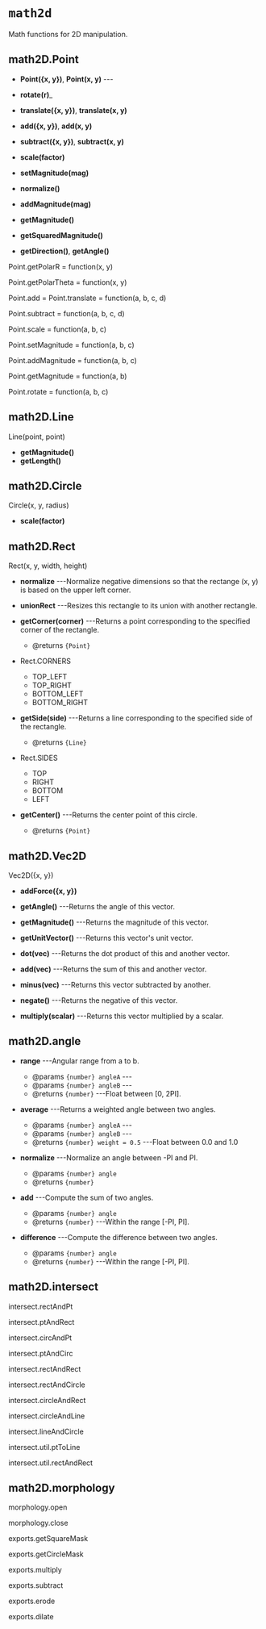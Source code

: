 # `math2d`

Math functions for 2D manipulation.

## math2D.Point

* __Point({x, y})__, __Point(x, y)__ ---

* __rotate(r)___

* __translate({x, y})__, __translate(x, y)__
* __add({x, y})__, __add(x, y)__

* __subtract({x, y})__, __subtract(x, y)__

* __scale(factor)__

* __setMagnitude(mag)__

* __normalize()__

* __addMagnitude(mag)__

* __getMagnitude()__

* __getSquaredMagnitude()__

* __getDirection()__, __getAngle()__

Point.getPolarR = function(x, y)

Point.getPolarTheta = function(x, y)

Point.add = Point.translate = function(a, b, c, d)

Point.subtract = function(a, b, c, d)

Point.scale = function(a, b, c) 

Point.setMagnitude = function(a, b, c)

Point.addMagnitude = function(a, b, c)

Point.getMagnitude = function(a, b)

Point.rotate = function(a, b, c)

## math2D.Line

Line(point, point)

* __getMagnitude()__
* __getLength()__

## math2D.Circle

Circle(x, y, radius)

* __scale(factor)__

## math2D.Rect

Rect(x, y, width, height)

* __normalize__ ---Normalize negative dimensions so that the rectange (x, y) is based on the upper left corner.

* __unionRect__ ---Resizes this rectangle to its union with another rectangle.

* __getCorner(corner)__ ---Returns a point corresponding to the specified corner of the rectangle.
    * @returns `{Point}`

* Rect.CORNERS
    * TOP_LEFT
    * TOP_RIGHT
    * BOTTOM_LEFT
    * BOTTOM_RIGHT

* __getSide(side)__ ---Returns a line corresponding to the specified side of the rectangle.
    * @returns `{Line}`

* Rect.SIDES
    * TOP
    * RIGHT
    * BOTTOM
    * LEFT

* __getCenter()__ ---Returns the center point of this circle.
    * @returns `{Point}`

## math2D.Vec2D

Vec2D({x, y})

* __addForce({x, y})__

* __getAngle()__ ---Returns the angle of this vector.
* __getMagnitude()__ ---Returns the magnitude of this vector.
* __getUnitVector()__ ---Returns this vector's unit vector.
* __dot(vec)__ ---Returns the dot product of this and another vector.
* __add(vec)__ ---Returns the sum of this and another vector.
* __minus(vec)__ ---Returns this vector subtracted by another.
* __negate()__ ---Returns the negative of this vector.
* __multiply(scalar)__ ---Returns this vector multiplied by a scalar.

## math2D.angle

* __range__ ---Angular range from a to b.
	* @params `{number} angleA` ---
	* @params `{number} angleB` ---
	* @returns `{number}` ---Float between [0, 2PI].

* __average__ ---Returns a weighted angle between two angles.
	* @params `{number} angleA` ---
	* @params `{number} angleB` ---
	* @returns `{number} weight = 0.5` ---Float between 0.0 and 1.0

* __normalize__ ---Normalize an angle between -PI and PI.
	* @params `{number} angle`
	* @returns `{number}`

* __add__ ---Compute the sum of two angles.
	* @params `{number} angle`
	* @returns `{number}` ---Within the range [-PI, PI].

* __difference__ ---Compute the difference between two angles.
	* @params `{number} angle`
	* @returns `{number}` ---Within the range [-PI, PI].

## math2D.intersect

intersect.rectAndPt

intersect.ptAndRect

intersect.circAndPt

intersect.ptAndCirc

intersect.rectAndRect

intersect.rectAndCircle

intersect.circleAndRect

intersect.circleAndLine

intersect.lineAndCircle

intersect.util.ptToLine

intersect.util.rectAndRect

## math2D.morphology

morphology.open

morphology.close

exports.getSquareMask

exports.getCircleMask

exports.multiply

exports.subtract

exports.erode

exports.dilate